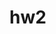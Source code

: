# hw2
<!-- for this project, I designed an html platform to showcase my bakery business, along with its products and location>
